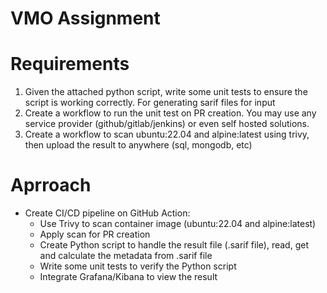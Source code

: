 # VMO Assignment

# Requirements
1. Given the attached python script, write some unit tests to ensure the script is working correctly. For generating sarif files for input
2. Create a workflow to run the unit test on PR creation. You may use any service provider (github/gitlab/jenkins) or even self hosted solutions.
3. Create a workflow to scan ubuntu:22.04 and alpine:latest using trivy, then upload the result to anywhere (sql, mongodb, etc)

# Aprroach 
- Create CI/CD pipeline on GitHub Action:
    - Use Trivy to scan container image (ubuntu:22.04 and alpine:latest)
    - Apply scan for PR creation
    - Create Python script to handle the result file (.sarif file), read, get and calculate the metadata from .sarif file
    - Write some unit tests to verify the Python script
    - Integrate Grafana/Kibana to view the result